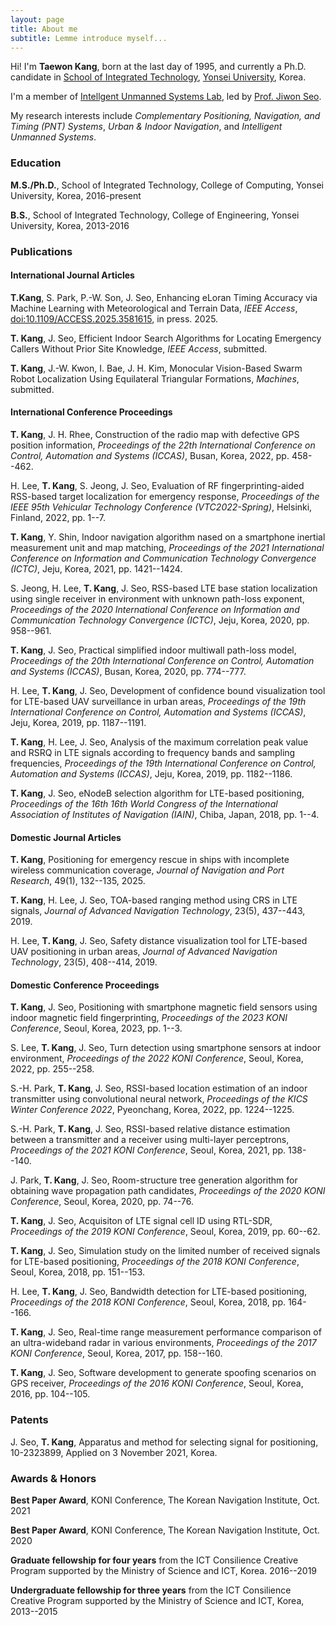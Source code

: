```yaml
---
layout: page
title: About me
subtitle: Lemme introduce myself...
---
```


Hi! I'm **Taewon Kang**, born at the last day of 1995, and currently a Ph.D. candidate in [School of Integrated Technology](sit.yonsei.ac.kr), [Yonsei University](yonsei.ac.kr), Korea.

I'm a member of [Intellgent Unmanned Systems Lab](gnss.kr), led by [Prof. Jiwon Seo](jwseo.com).

My research interests include _Complementary Positioning, Navigation, and Timing (PNT) Systems_, _Urban & Indoor Navigation_, and _Intelligent Unmanned Systems_.

### Education

**M.S./Ph.D.**, School of Integrated Technology, College of Computing, Yonsei University, Korea, 2016-present

**B.S.**, School of Integrated Technology, College of Engineering, Yonsei University, Korea, 2013-2016

### Publications

#### International Journal Articles

**T.Kang**, S. Park, P.-W. Son, J. Seo, Enhancing eLoran Timing Accuracy via Machine Learning with Meteorological and Terrain Data, _IEEE Access_, [doi:10.1109/ACCESS.2025.3581615](doi.org/10.1109/ACCESS.2025.3581615), in press. 2025.

**T. Kang**, J. Seo, Efficient Indoor Search Algorithms for Locating Emergency Callers Without Prior Site Knowledge, _IEEE Access_, submitted.

**T. Kang**, J.-W. Kwon, I. Bae, J. H. Kim, Monocular Vision-Based Swarm Robot Localization Using Equilateral Triangular Formations, _Machines_, submitted.

#### International Conference Proceedings

**T. Kang**, J. H. Rhee, Construction of the radio map with defective GPS position information, _Proceedings of the 22th International Conference on Control, Automation and Systems (ICCAS)_, Busan, Korea, 2022, pp. 458--462.

H. Lee, **T. Kang**, S. Jeong, J. Seo, Evaluation of RF fingerprinting-aided RSS-based target localization for emergency response, _Proceedings of the IEEE 95th Vehicular Technology Conference (VTC2022-Spring)_, Helsinki, Finland, 2022, pp. 1--7.

**T. Kang**, Y. Shin, Indoor navigation algorithm nased on a smartphone inertial measurement unit and map matching, _Proceedings of the 2021 International Conference on Information and Communication Technology Convergence (ICTC)_, Jeju, Korea, 2021, pp. 1421--1424.

S. Jeong, H. Lee, **T. Kang**, J. Seo, RSS-based LTE base station localization using single receiver in environment with unknown path-loss exponent, _Proceedings of the 2020 International Conference on Information and Communication Technology Convergence (ICTC)_, Jeju, Korea, 2020, pp. 958--961.

**T. Kang**, J. Seo, Practical simplified indoor multiwall path-loss model, _Proceedings of the 20th International Conference on Control, Automation and Systems (ICCAS)_, Busan, Korea, 2020, pp. 774--777.

H. Lee, **T. Kang**, J. Seo, Development of confidence bound visualization tool for LTE-based UAV surveillance in urban areas, _Proceedings of the 19th International Conference on Control, Automation and Systems (ICCAS)_, Jeju, Korea, 2019, pp. 1187--1191.

**T. Kang**, H. Lee, J. Seo, Analysis of the maximum correlation peak value and RSRQ in LTE signals according to frequency bands and sampling frequencies, _Proceedings of the 19th International Conference on Control, Automation and Systems (ICCAS)_, Jeju, Korea, 2019, pp. 1182--1186.

**T. Kang**, J. Seo, eNodeB selection algorithm for LTE-based positioning, _Proceedings of the 16th 16th World Congress of the International Association of Institutes of Navigation (IAIN)_, Chiba, Japan, 2018, pp. 1--4.

#### Domestic Journal Articles

**T. Kang**, Positioning for emergency rescue in ships with incomplete wireless communication coverage, _Journal of Navigation and Port Research_, 49(1), 132--135, 2025.

**T. Kang**, H. Lee, J. Seo, TOA-based ranging method using CRS in LTE signals, _Journal of Advanced Navigation Technology_, 23(5), 437--443, 2019.

H. Lee, **T. Kang**, J. Seo, Safety distance visualization tool for LTE-based UAV positioning in urban areas, _Journal of Advanced Navigation Technology_, 23(5), 408--414, 2019.

#### Domestic Conference Proceedings

**T. Kang**, J. Seo, Positioning with smartphone magnetic field sensors using indoor magnetic field fingerprinting, _Proceedings of the 2023 KONI Conference_, Seoul, Korea, 2023, pp. 1--3.

S. Lee, **T. Kang**, J. Seo, Turn detection using smartphone sensors at indoor environment,  _Proceedings of the 2022 KONI Conference_, Seoul, Korea, 2022, pp. 255--258.

S.-H. Park, **T. Kang**, J. Seo, RSSI-based location estimation of an indoor transmitter using convolutional neural network, _Proceedings of the KICS Winter Conference 2022_, Pyeonchang, Korea, 2022, pp. 1224--1225.

S.-H. Park, **T. Kang**, J. Seo, RSSI-based relative distance estimation between a transmitter and a receiver using multi-layer perceptrons, _Proceedings of the 2021 KONI Conference_, Seoul, Korea, 2021, pp. 138--140.

J. Park, **T. Kang**, J. Seo, Room-structure tree generation algorithm for obtaining wave propagation path candidates, _Proceedings of the 2020 KONI Conference_, Seoul, Korea, 2020, pp. 74--76.

**T. Kang**, J. Seo, Acquisiton of LTE signal cell ID using RTL-SDR, _Proceedings of the 2019 KONI Conference_, Seoul, Korea, 2019, pp. 60--62.

**T. Kang**, J. Seo, Simulation study on the limited number of received signals for LTE-based positioning, _Proceedings of the 2018 KONI Conference_, Seoul, Korea, 2018, pp. 151--153.

H. Lee, **T. Kang**, J. Seo, Bandwidth detection for LTE-based positioning, _Proceedings of the 2018 KONI Conference_, Seoul, Korea, 2018, pp. 164--166.

**T. Kang**, J. Seo, Real-time range measurement performance comparison of an ultra-wideband radar in various environments, _Proceedings of the 2017 KONI Conference_, Seoul, Korea, 2017, pp. 158--160.

**T. Kang**, J. Seo, Software development to generate spoofing scenarios on GPS receiver, _Proceedings of the 2016 KONI Conference_, Seoul, Korea, 2016, pp. 104--105.

### Patents

J. Seo, **T. Kang**, Apparatus and method for selecting signal for positioning, 10-2323899, Applied on 3 November 2021, Korea.

### Awards & Honors

**Best Paper Award**, KONI Conference, The Korean Navigation Institute, Oct. 2021

**Best Paper Award**, KONI Conference, The Korean Navigation Institute, Oct. 2020

**Graduate fellowship for four years** from the ICT Consilience Creative Program supported by the Ministry of Science and ICT, Korea. 2016--2019

**Undergraduate fellowship for three years** from the ICT Consilience Creative Program supported by the Ministry of Science and ICT, Korea, 2013--2015
